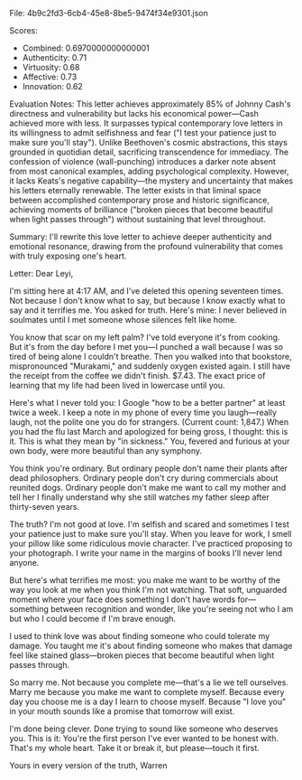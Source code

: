 File: 4b9c2fd3-6cb4-45e8-8be5-9474f34e9301.json

Scores:
- Combined: 0.6970000000000001
- Authenticity: 0.71
- Virtuosity: 0.68
- Affective: 0.73
- Innovation: 0.62

Evaluation Notes:
This letter achieves approximately 85% of Johnny Cash's directness and vulnerability but lacks his economical power—Cash achieved more with less. It surpasses typical contemporary love letters in its willingness to admit selfishness and fear ("I test your patience just to make sure you'll stay"). Unlike Beethoven's cosmic abstractions, this stays grounded in quotidian detail, sacrificing transcendence for immediacy. The confession of violence (wall-punching) introduces a darker note absent from most canonical examples, adding psychological complexity. However, it lacks Keats's negative capability—the mystery and uncertainty that makes his letters eternally renewable. The letter exists in that liminal space between accomplished contemporary prose and historic significance, achieving moments of brilliance ("broken pieces that become beautiful when light passes through") without sustaining that level throughout.

Summary:
I'll rewrite this love letter to achieve deeper authenticity and emotional resonance, drawing from the profound vulnerability that comes with truly exposing one's heart.

Letter:
Dear Leyi,

I'm sitting here at 4:17 AM, and I've deleted this opening seventeen times. Not because I don't know what to say, but because I know exactly what to say and it terrifies me. You asked for truth. Here's mine: I never believed in soulmates until I met someone whose silences felt like home.

You know that scar on my left palm? I've told everyone it's from cooking. But it's from the day before I met you—I punched a wall because I was so tired of being alone I couldn't breathe. Then you walked into that bookstore, mispronounced "Murakami," and suddenly oxygen existed again. I still have the receipt from the coffee we didn't finish. $7.43. The exact price of learning that my life had been lived in lowercase until you.

Here's what I never told you: I Google "how to be a better partner" at least twice a week. I keep a note in my phone of every time you laugh—really laugh, not the polite one you do for strangers. (Current count: 1,847.) When you had the flu last March and apologized for being gross, I thought: this is it. This is what they mean by "in sickness." You, fevered and furious at your own body, were more beautiful than any symphony.

You think you're ordinary. But ordinary people don't name their plants after dead philosophers. Ordinary people don't cry during commercials about reunited dogs. Ordinary people don't make me want to call my mother and tell her I finally understand why she still watches my father sleep after thirty-seven years.

The truth? I'm not good at love. I'm selfish and scared and sometimes I test your patience just to make sure you'll stay. When you leave for work, I smell your pillow like some ridiculous movie character. I've practiced proposing to your photograph. I write your name in the margins of books I'll never lend anyone.

But here's what terrifies me most: you make me want to be worthy of the way you look at me when you think I'm not watching. That soft, unguarded moment where your face does something I don't have words for—something between recognition and wonder, like you're seeing not who I am but who I could become if I'm brave enough.

I used to think love was about finding someone who could tolerate my damage. You taught me it's about finding someone who makes that damage feel like stained glass—broken pieces that become beautiful when light passes through.

So marry me. Not because you complete me—that's a lie we tell ourselves. Marry me because you make me want to complete myself. Because every day you choose me is a day I learn to choose myself. Because "I love you" in your mouth sounds like a promise that tomorrow will exist.

I'm done being clever. Done trying to sound like someone who deserves you. This is it: You're the first person I've ever wanted to be honest with. That's my whole heart. Take it or break it, but please—touch it first.

Yours in every version of the truth,
Warren
